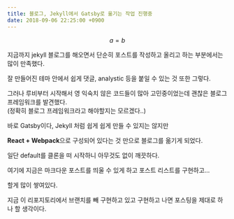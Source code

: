 ```yaml
---
title: 블로그, Jekyll에서 Gatsby로 옮기는 작업 진행중
date: 2018-09-06 22:25:00 +0900
---
```


$$a=b$$

지금까지 jekyll 블로그를 해오면서 단순히 포스트를 작성하고 올리고 하는 부분에서는 많이 만족했다.

잘 만들어진 테마 안에서 쉽게 댓글, analystic 등을 붙일 수 있는 것 또한 그렇다.

그러나 루비부터 시작해서 영 익숙치 않은 코드들이 많아 고민중이었는데 괜찮은 블로그 프레임워크를 발견했다.  
(정확히 블로그 프레임워크라고 해야할지는 모르겠다..)

바로 Gatsby이다, Jekyll 처럼 쉽게 쉽게 만들 수 있지는 않지만

**React + Webpack**으로 구성되어 있다는 것 만으로 블로그를 옮기게 되었다.

일단 default를 클론을 떠 시작하니 아무것도 없이 깨끗하다.

여기에 지금은 마크다운 포스트를 띄울 수 있게 하고 포스트 리스트를 구현하고...

할게 많이 쌓여있다.

지금 이 리포지토리에서 브랜치를 빼 구현하고 있고 구현하고 나면 포스팅을 제대로 하나 할 생각이다.
